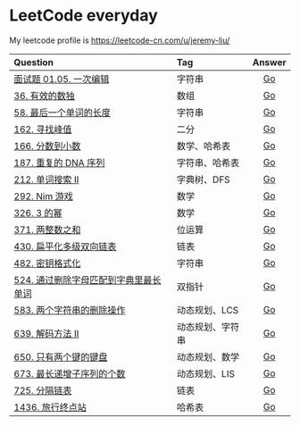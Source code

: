# LeetCode everyday

My leetcode profile is https://leetcode-cn.com/u/jeremy-liu/

| Question                                                                                                               | Tag              |                                Answer                                 |
| :--------------------------------------------------------------------------------------------------------------------- | :--------------- | :-------------------------------------------------------------------: |
| [面试题 01.05. 一次编辑](https://leetcode-cn.com/problems/one-away-lcci/)                                              | 字符串           | [Go](https://github.com/Ksloveyuan/leetcode/blob/main/pb_01.01_go.md) |
| [36. 有效的数独](https://leetcode-cn.com/problems/valid-sudoku/)                                                       | 数组             |    [Go](https://github.com/Ksloveyuan/leetcode/blob/main/36_go.md)    |
| [58. 最后一个单词的长度](https://leetcode-cn.com/problems/length-of-last-word/)                                        | 字符串           |    [Go](https://github.com/Ksloveyuan/leetcode/blob/main/58_go.md)    |
| [162. 寻找峰值](https://leetcode-cn.com/problems/find-peak-element/)                                                   | 二分             |   [Go](https://github.com/Ksloveyuan/leetcode/blob/main/162_go.md)    |
| [166. 分数到小数](https://leetcode-cn.com/problems/fraction-to-recurring-decimal/)                                     | 数学、哈希表     |   [Go](https://github.com/Ksloveyuan/leetcode/blob/main/166_go.md)    |
| [187. 重复的 DNA 序列](https://leetcode-cn.com/problems/repeated-dna-sequences/)                                       | 字符串、哈希表   |   [Go](https://github.com/Ksloveyuan/leetcode/blob/main/187_go.md)    |
| [212. 单词搜索 II](https://leetcode-cn.com/problems/word-search-ii/)                                                   | 字典树、DFS      |   [Go](https://github.com/Ksloveyuan/leetcode/blob/main/212_go.md)    |
| [292. Nim 游戏](https://leetcode-cn.com/problems/nim-game/)                                                            | 数学             |   [Go](https://github.com/Ksloveyuan/leetcode/blob/main/292_go.md)    |
| [326. 3 的幂](https://leetcode-cn.com/problems/power-of-three/)                                                        | 数学             |   [Go](https://github.com/Ksloveyuan/leetcode/blob/main/326_go.md)    |
| [371. 两整数之和](https://leetcode-cn.com/problems/sum-of-two-integers/)                                               | 位运算           |   [Go](https://github.com/Ksloveyuan/leetcode/blob/main/371_go.md)    |
| [430. 扁平化多级双向链表](https://leetcode-cn.com/problems/flatten-a-multilevel-doubly-linked-list/)                   | 链表             |   [Go](https://github.com/Ksloveyuan/leetcode/blob/main/430_go.md)    |
| [482. 密钥格式化](https://leetcode-cn.com/problems/license-key-formatting/)                                            | 字符串           |   [Go](https://github.com/Ksloveyuan/leetcode/blob/main/482_go.md)    |
| [524. 通过删除字母匹配到字典里最长单词](https://leetcode-cn.com/problems/longest-word-in-dictionary-through-deleting/) | 双指针           |   [Go](https://github.com/Ksloveyuan/leetcode/blob/main/524_go.md)    |
| [583. 两个字符串的删除操作](https://leetcode-cn.com/problems/delete-operation-for-two-strings/)                        | 动态规划、LCS    |   [Go](https://github.com/Ksloveyuan/leetcode/blob/main/583_go.md)    |
| [639. 解码方法 II](https://leetcode-cn.com/problems/decode-ways-ii/)                                                   | 动态规划、字符串 |   [Go](https://github.com/Ksloveyuan/leetcode/blob/main/639_go.md)    |
| [650. 只有两个键的键盘](https://leetcode-cn.com/problems/2-keys-keyboard/)                                             | 动态规划、数学   |   [Go](https://github.com/Ksloveyuan/leetcode/blob/main/650_go.md)    |
| [673. 最长递增子序列的个数](https://leetcode-cn.com/problems/number-of-longest-increasing-subsequence/)                | 动态规划、LIS    |   [Go](https://github.com/Ksloveyuan/leetcode/blob/main/673_go.md)    |
| [725. 分隔链表](https://leetcode-cn.com/problems/split-linked-list-in-parts/)                                          | 链表             |   [Go](https://github.com/Ksloveyuan/leetcode/blob/main/725_go.md)    |
| [1436. 旅行终点站](https://leetcode-cn.com/problems/destination-city/)                                                 | 哈希表           |   [Go](https://github.com/Ksloveyuan/leetcode/blob/main/1436_go.md)   |
